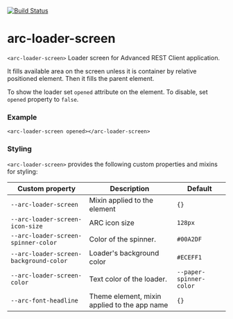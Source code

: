 [![Build Status](https://travis-ci.org/advanced-rest-client/arc-loader-screen.svg?branch=stage)](https://travis-ci.org/advanced-rest-client/arc-loader-screen)  

# arc-loader-screen

`<arc-loader-screen>` Loader screen for Advanced REST Client application.

It fills available area on the screen unless it is container by relative
positioned element. Then it fills the parent element.

To show the loader set `opened` attribute on the element. To disable, set
`opened` property to `false`.

### Example
```
<arc-loader-screen opened></arc-loader-screen>
```

### Styling
`<arc-loader-screen>` provides the following custom properties and mixins for styling:

Custom property | Description | Default
----------------|-------------|----------
`--arc-loader-screen` | Mixin applied to the element | `{}`
`--arc-loader-screen-icon-size` | ARC icon size | `128px`
`--arc-loader-screen-spinner-color` | Color of the spinner. | `#00A2DF`
`--arc-loader-screen-background-color` | Loader's background color | `#ECEFF1`
`--arc-loader-screen-color` | Text color of the loader. | `--paper-spinner-color`
`--arc-font-headline` | Theme element, mixin applied to the app name | `{}`

